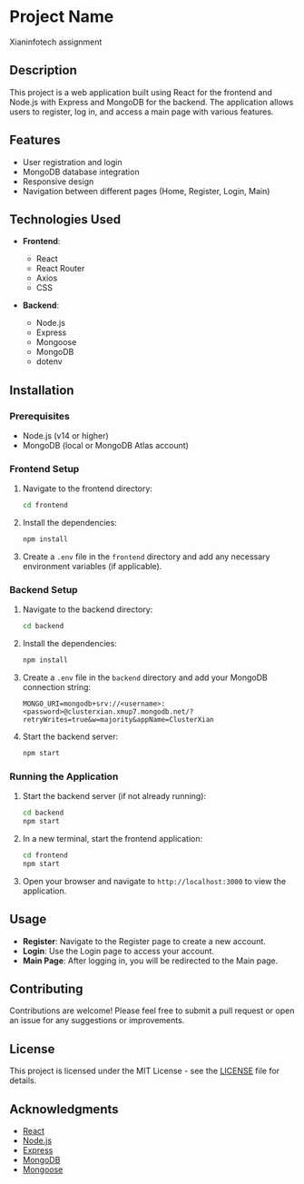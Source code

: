 # Project Name
Xianinfotech assignment

## Description

This project is a web application built using React for the frontend and Node.js with Express and MongoDB for the backend. The application allows users to register, log in, and access a main page with various features.

## Features

- User registration and login
- MongoDB database integration
- Responsive design
- Navigation between different pages (Home, Register, Login, Main)

## Technologies Used

- **Frontend**: 
  - React
  - React Router
  - Axios
  - CSS

- **Backend**: 
  - Node.js
  - Express
  - Mongoose
  - MongoDB
  - dotenv

## Installation

### Prerequisites

- Node.js (v14 or higher)
- MongoDB (local or MongoDB Atlas account)



### Frontend Setup

1. Navigate to the frontend directory:

   ```bash
   cd frontend
   ```

2. Install the dependencies:

   ```bash
   npm install
   ```

3. Create a `.env` file in the `frontend` directory and add any necessary environment variables (if applicable).

### Backend Setup

1. Navigate to the backend directory:

   ```bash
   cd backend
   ```

2. Install the dependencies:

   ```bash
   npm install
   ```

3. Create a `.env` file in the `backend` directory and add your MongoDB connection string:

   ```plaintext
   MONGO_URI=mongodb+srv://<username>:<password>@clusterxian.xmup7.mongodb.net/?retryWrites=true&w=majority&appName=ClusterXian
   ```

4. Start the backend server:

   ```bash
   npm start
   ```

### Running the Application

1. Start the backend server (if not already running):

   ```bash
   cd backend
   npm start
   ```

2. In a new terminal, start the frontend application:

   ```bash
   cd frontend
   npm start
   ```

3. Open your browser and navigate to `http://localhost:3000` to view the application.

## Usage

- **Register**: Navigate to the Register page to create a new account.
- **Login**: Use the Login page to access your account.
- **Main Page**: After logging in, you will be redirected to the Main page.

## Contributing

Contributions are welcome! Please feel free to submit a pull request or open an issue for any suggestions or improvements.

## License

This project is licensed under the MIT License - see the [LICENSE](LICENSE) file for details.

## Acknowledgments

- [React](https://reactjs.org/)
- [Node.js](https://nodejs.org/)
- [Express](https://expressjs.com/)
- [MongoDB](https://www.mongodb.com/)
- [Mongoose](https://mongoosejs.com/)
